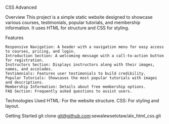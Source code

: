 CSS Advanced

Overview
    This project is a simple static website designed to showcase various courses, testimonials, popular tutorials, and membership information. It uses HTML for structure and CSS for styling.

Features

    Responsive Navigation: A header with a navigation menu for easy access to courses, pricing, and login.
    Introduction Section: A welcoming message with a call-to-action button for registration.
    Instructors Section: Displays instructors along with their images, names, and accolades.
    Testimonials: Features user testimonials to build credibility.
    Popular Tutorials: Showcases the most popular tutorials with images and descriptions.
    Membership Information: Details about free membership options.
    FAQ Section: Frequently asked questions to assist users.

Technologies Used
    HTML: For the website structure.
    CSS: For styling and layout.

Getting Started
    git clone git@github.com:sewalewsetotaw/alx_html_css.git
